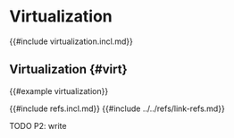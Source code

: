 # Virtualization

{{#include virtualization.incl.md}}

## Virtualization {#virt}

{{#example virtualization}}

{{#include refs.incl.md}}
{{#include ../../refs/link-refs.md}}

<div class="hidden">
TODO P2: write
</div>
